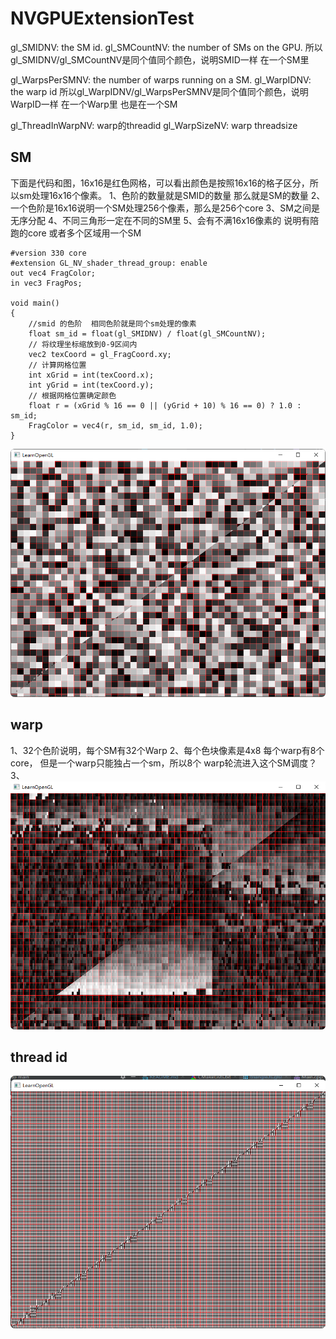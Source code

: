 # NVGPUExtensionTest

gl_SMIDNV: the SM id.
gl_SMCountNV: the number of SMs on the GPU.
所以gl_SMIDNV/gl_SMCountNV是同个值同个颜色，说明SMID一样 在一个SM里

gl_WarpsPerSMNV: the number of warps running on a SM.
gl_WarpIDNV: the warp id
所以gl_WarpIDNV/gl_WarpsPerSMNV是同个值同个颜色，说明WarpID一样 在一个Warp里 也是在一个SM

gl_ThreadInWarpNV: warp的threadid
gl_WarpSizeNV: warp threadsize

## SM

下面是代码和图，16x16是红色网格，可以看出颜色是按照16x16的格子区分，所以sm处理16x16个像素。
1、色阶的数量就是SMID的数量 那么就是SM的数量
2、一个色阶是16x16说明一个SM处理256个像素，那么是256个core
3、SM之间是无序分配
4、不同三角形一定在不同的SM里
5、会有不满16x16像素的 说明有陪跑的core  或者多个区域用一个SM
```
#version 330 core
#extension GL_NV_shader_thread_group: enable
out vec4 FragColor;
in vec3 FragPos;

void main()
{
    //smid 的色阶  相同色阶就是同个sm处理的像素
    float sm_id = float(gl_SMIDNV) / float(gl_SMCountNV);
    // 将纹理坐标缩放到0-9区间内
    vec2 texCoord = gl_FragCoord.xy;
    // 计算网格位置
    int xGrid = int(texCoord.x);
    int yGrid = int(texCoord.y);
    // 根据网格位置确定颜色
    float r = (xGrid % 16 == 0 || (yGrid + 10) % 16 == 0) ? 1.0 : sm_id;
    FragColor = vec4(r, sm_id, sm_id, 1.0);
}
```
![](Img/warpidpic.png)


## warp

1、32个色阶说明，每个SM有32个Warp
2、每个色块像素是4x8 每个warp有8个core， 但是一个warp只能独占一个sm，所以8个 warp轮流进入这个SM调度？
3、
![](.README_images/warp.png)


## thread id

![](.README_images/thread.png)